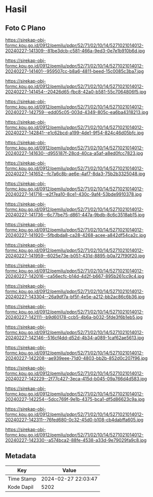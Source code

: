 # Hasil

## Foto C Plano

https://sirekap-obj-formc.kpu.go.id/0912/pemilu/pdpr/52/71/02/10/14/5271021014012-20240227-141309--81be3dcb-c581-466a-9ed3-0e7e1b910b6d.jpg

https://sirekap-obj-formc.kpu.go.id/0912/pemilu/pdpr/52/71/02/10/14/5271021014012-20240227-141401--959507cc-b8a6-4811-beed-15c0085c3ba7.jpg

https://sirekap-obj-formc.kpu.go.id/0912/pemilu/pdpr/52/71/02/10/14/5271021014012-20240227-141454--20426d65-fbc8-42a0-b581-55c7064806f5.jpg

https://sirekap-obj-formc.kpu.go.id/0912/pemilu/pdpr/52/71/02/10/14/5271021014012-20240227-142759--edd05c05-003d-4349-805c-ea6ba4318213.jpg

https://sirekap-obj-formc.kpu.go.id/0912/pemilu/pdpr/52/71/02/10/14/5271021014012-20240227-142841--e1c62bcd-a199-4de1-9f54-824c46d05bfc.jpg

https://sirekap-obj-formc.kpu.go.id/0912/pemilu/pdpr/52/71/02/10/14/5271021014012-20240227-141630--d955187f-28cd-40ca-a5af-a8ed0fcc7823.jpg

https://sirekap-obj-formc.kpu.go.id/0912/pemilu/pdpr/52/71/02/10/14/5271021014012-20240227-141652--fc7a6c8b-ae6e-4af7-8da3-75b2b3325048.jpg

https://sirekap-obj-formc.kpu.go.id/0912/pemilu/pdpr/52/71/02/10/14/5271021014012-20240227-141716--e2f7ea10-8ce1-430c-9af4-53bde9910378.jpg

https://sirekap-obj-formc.kpu.go.id/0912/pemilu/pdpr/52/71/02/10/14/5271021014012-20240227-141736--6c77be75-d861-447a-9bdb-8c6c3518ab15.jpg

https://sirekap-obj-formc.kpu.go.id/0912/pemilu/pdpr/52/71/02/10/14/5271021014012-20240227-141920--5fbdbda8-ca28-4268-acee-a842df54ca2c.jpg

https://sirekap-obj-formc.kpu.go.id/0912/pemilu/pdpr/52/71/02/10/14/5271021014012-20240227-141959--6025e73e-b051-431d-8895-b0a727f90f20.jpg

https://sirekap-obj-formc.kpu.go.id/0912/pemilu/pdpr/52/71/02/10/14/5271021014012-20240227-142016--ca56ecfc-b14d-4d2f-b667-895b261cc9c4.jpg

https://sirekap-obj-formc.kpu.go.id/0912/pemilu/pdpr/52/71/02/10/14/5271021014012-20240227-143304--26a9df7a-bf5f-4e5e-a212-bb2ac86c6b36.jpg

https://sirekap-obj-formc.kpu.go.id/0912/pemilu/pdpr/52/71/02/10/14/5271021014012-20240227-142111--b9d60178-ccb5-4b6a-b032-5fde3f6b1eb5.jpg

https://sirekap-obj-formc.kpu.go.id/0912/pemilu/pdpr/52/71/02/10/14/5271021014012-20240227-142146--516cf4dd-d52d-4b34-a089-1caf62ae5613.jpg

https://sirekap-obj-formc.kpu.go.id/0912/pemilu/pdpr/52/71/02/10/14/5271021014012-20240227-142208--ae939eee-71d0-4803-bb2b-852d0c207f96.jpg

https://sirekap-obj-formc.kpu.go.id/0912/pemilu/pdpr/52/71/02/10/14/5271021014012-20240227-142229--2f77c427-3eca-415d-b045-09a766d4d583.jpg

https://sirekap-obj-formc.kpu.go.id/0912/pemilu/pdpr/52/71/02/10/14/5271021014012-20240227-142254--5dcc769f-9e1b-4375-bca1-df5d86623c9a.jpg

https://sirekap-obj-formc.kpu.go.id/0912/pemilu/pdpr/52/71/02/10/14/5271021014012-20240227-142311--76fed680-0c32-45d0-b108-cb4dabffa605.jpg

https://sirekap-obj-formc.kpu.go.id/0912/pemilu/pdpr/52/71/02/10/14/5271021014012-20240227-142330--a574bca2-88fe-4538-a33d-9e79029fa9c8.jpg


## Metadata

| Key        | Value               |
| ---------- | ------------------- |
| Time Stamp | 2024-02-27 22:03:47 |
| Kode Dapil | 5202                |



